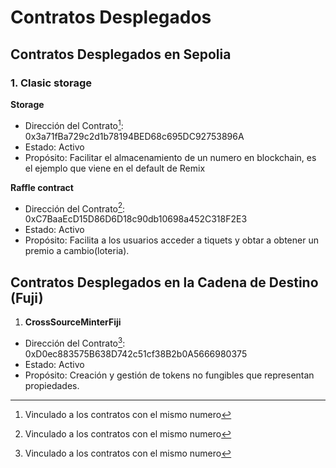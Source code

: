 # Contratos Desplegados

## Contratos Desplegados en Sepolia

### 1. Clasic storage

**Storage**

- Dirección del Contrato[^1]:
  0x3a71fBa729c2d1b78194BED68c695DC92753896A
- Estado: Activo
- Propósito: Facilitar el almacenamiento de un numero en blockchain, es el ejemplo que viene en el default de Remix

**Raffle contract**

- Dirección del Contrato[^1]:
  0xC7BaaEcD15D86D6D18c90db10698a452C318F2E3
- Estado: Activo
- Propósito: Facilita a los usuarios acceder a tiquets y obtar a obtener un premio a cambio(loteria).

## Contratos Desplegados en la Cadena de Destino (Fuji)

1.  **CrossSourceMinterFiji**

- Dirección del Contrato[^1]: 0xD0ec883575B638D742c51cf38B2b0A5666980375
- Estado: Activo
- Propósito: Creación y gestión de tokens no fungibles que representan propiedades.

[^1]: Vinculado a los contratos con el mismo numero
